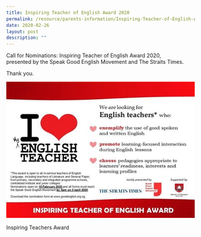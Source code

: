 ```yaml
---
title: Inspiring Teacher of English Award 2020
permalink: /resource/parents-information/Inspiring-Teacher-of-English-Award-2020
date: 2020-02-26
layout: post
description: ""
---
```

Call for Nominations: Inspiring Teacher of English Award 2020,  
presented by the Speak Good English Movement and The Straits Times.

Thank you.

![](/images/Parents'%20Information/Inspiring%20Teacher%20Eng%20Award%2020/Inspiring-Teachers-Award.png)

Inspiring Teachers Award